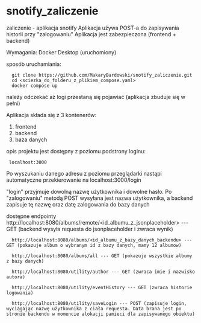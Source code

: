 # snotify_zaliczenie
zaliczenie - aplikacja snotify
Aplikacja używa POST-a do zapisywania historii przy "zalogowaniu"
Aplikacja jest zabezpieczona (frontend + backend)

Wymagania:
Docker Desktop (uruchomiony)

sposób uruchamiania:

      git clone https://github.com/MakaryBardowski/snotify_zaliczenie.git
      cd <sciezka_do_folderu_z_plikiem_compose.yaml>
      docker compose up

należy odczekać aż logi przestaną się pojawiać (aplikacja zbuduje się w pełni)

Aplikacja składa się z 3 kontenerów:
1) frontend
2) backend
3) baza danych

opis projektu jest dostępny z poziomu podstrony loginu:

     localhost:3000

Po wyszukaniu danego adresu z poziomu przeglądarki nastąpi automatyczne przekierowanie na localhost:3000/login

"login" przyjmuje dowolną nazwę użytkownika i dowolne hasło. 
Po "zalogowaniu" metodą POST wysyłana jest nazwa użytkownika, a backend zapisuje tę nazwę oraz datę zalogowania do bazy danych

dostępne endpointy
      http://localhost:8080/albums/remote/<id_albumu_z_jsonplaceholder> --- GET (backend wysyła requesta do jsonplaceholder i zwraca wynik)

      http://localhost:8080/albums/<id_albumu_z_bazy_danych_backendu> --- GET (pokazuje album o wybranym id z bazy danych, mamy 12 albumow)

      http://localhost:8080/albums/all --- GET (pokazuje wszystkie albumy z bazy danych)

      http://localhost:8080/utility/author --- GET (zwraca imie i nazwisko autora)

      http://localhost:8080/utility/eventHistory --- GET (zwraca historie logowania)

      http://localhost:8080/utility/saveLogin --- POST (zapisuje login, wyciągając nazwę użytkownika z ciała requesta. Data brana jest po stronie backendu w momencie alokacji pamieci dla zapisywanego obiektu)
